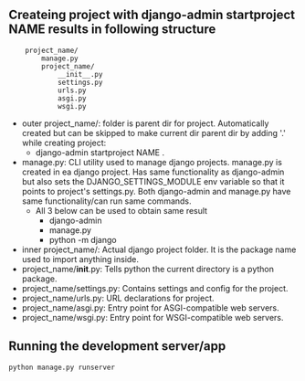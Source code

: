## Createing project with django-admin startproject NAME results in following structure
```
    project_name/
        manage.py
        project_name/
            __init__.py
            settings.py
            urls.py
            asgi.py
            wsgi.py
```
- outer project_name/: folder is parent dir for project. Automatically created but can be
  skipped to make current dir parent dir by adding '.' while creating project:
    - django-admin startproject NAME .
- manage.py: CLI utility used to manage django projects. manage.py is created in ea django
  project. Has same functionality as django-admin but also sets the DJANGO_SETTINGS_MODULE
  env variable so that it points to project's settings.py. Both django-admin and manage.py
  have same functionality/can run same commands.
    - All 3 below can be used to obtain same result
        - django-admin <commad>
        - manage.py <commad>
        - python -m django <command>
- inner project_name/: Actual django project folder. It is the package name used to import anything
  inside.
- project_name/__init__.py: Tells python the current directory is a python package. 
- project_name/settings.py: Contains settings and config for the project. 
- project_name/urls.py: URL declarations for project. 
- project_name/asgi.py: Entry point for ASGI-compatible web servers.
- project_name/wsgi.py: Entry point for WSGI-compatible web servers.

## Running the development server/app
```python
python manage.py runserver
```

